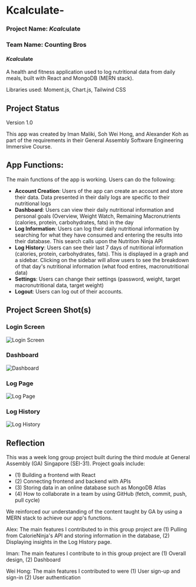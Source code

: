 
# Kcalculate-

### Project Name: *Kcal*culate

### Team Name: Counting Bros


#### *Kcal*culate 

A health and fitness application used to log nutritional data from daily meals, built with React and MongoDB (MERN stack). 

Libraries used: Moment.js, Chart.js, Tailwind CSS

## Project Status
Version 1.0 

This app was created by Iman Maliki, Soh Wei Hong, and Alexander Koh as part of the requirements in their General Assembly Software Engineering Immersive Course.

## App Functions:

The main functions of the app is working. Users can do the following:

 - **Account Creation**: Users of the app can create an account and store their data. Data presented in their daily logs are specific to their nutritional logs
 - **Dashboard**: Users can view their daily nutritional information and personal goals (Overview, Weight Watch, Remaining Macronutrients (calories, protein, carbohydrates, fats) in the day
 - **Log Information**: Users can log their daily nutritional information by searching for what they have consumed and entering the results into their database. This search calls upon the Nutrition Ninja API 
 - **Log History**: Users can see their last 7 days of nutritional information (calories, protein, carbohydrates, fats). This is displayed in a graph and a sidebar. Clicking on the sidebar will allow users to see the breakdown of that day's nutritional information (what food entires, macronutritional data)
 - **Settings**: Users can change their settings (password, weight, target macronutritional data, target weight) 
 - **Logout**: Users can log out of their accounts. 


## Project Screen Shot(s)

### Login Screen

![Login Screen](https://imgur.com/L2rMccu.jpg)

### Dashboard

![Dashboard](https://imgur.com/OqJy7ae.jpg)

### Log Page
![Log Page](https://imgur.com/cvgj3gx.jpg)

### Log History
![Log History](https://imgur.com/sJbXG2o.jpg)


## Reflection


This was a week long group project built during the third module at General Assembly (GA) Singapore (SEI-31). Project goals include:
 - (1) Building a frontend with React
 - (2) Connecting frontend and backend with APIs
 - (3) Storing data in an online database such as MongoDB Atlas
 - (4) How to collaborate in a team by using GitHub (fetch, commit, push, pull cycle) 

We reinforced our understanding of the content taught by GA by using a MERN stack to achieve our app's functions. 

Alex:
The main features I contributed to in this group project are (1) Pulling from CalorieNinja's API and storing information in the database, (2) Displaying insights in the Log History page. 

Iman: 
The main features I contribute to in this group project are (1) Overall design, (2) Dashboard

Wei Hong: 
The main features I contributed to were (1) User sign-up and sign-in (2) User authentication

